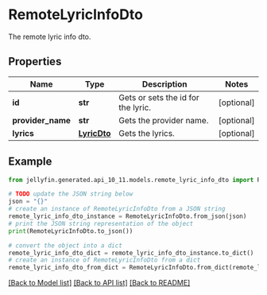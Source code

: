 # RemoteLyricInfoDto

The remote lyric info dto.

## Properties

Name | Type | Description | Notes
------------ | ------------- | ------------- | -------------
**id** | **str** | Gets or sets the id for the lyric. | [optional] 
**provider_name** | **str** | Gets the provider name. | [optional] 
**lyrics** | [**LyricDto**](LyricDto.md) | Gets the lyrics. | [optional] 

## Example

```python
from jellyfin.generated.api_10_11.models.remote_lyric_info_dto import RemoteLyricInfoDto

# TODO update the JSON string below
json = "{}"
# create an instance of RemoteLyricInfoDto from a JSON string
remote_lyric_info_dto_instance = RemoteLyricInfoDto.from_json(json)
# print the JSON string representation of the object
print(RemoteLyricInfoDto.to_json())

# convert the object into a dict
remote_lyric_info_dto_dict = remote_lyric_info_dto_instance.to_dict()
# create an instance of RemoteLyricInfoDto from a dict
remote_lyric_info_dto_from_dict = RemoteLyricInfoDto.from_dict(remote_lyric_info_dto_dict)
```
[[Back to Model list]](../README.md#documentation-for-models) [[Back to API list]](../README.md#documentation-for-api-endpoints) [[Back to README]](../README.md)


